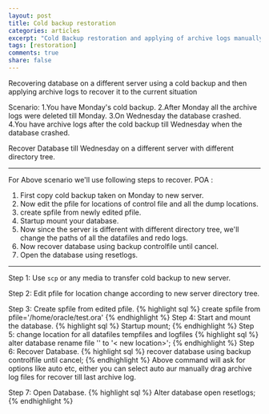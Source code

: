```yaml
---
layout: post
title: Cold backup restoration
categories: articles
excerpt: "Cold Backup restoration and applying of archive logs manually."
tags: [restoration]
comments: true
share: false
---
```


Recovering database on a different server using a cold backup and then applying archive
logs to recover it to the current situation

Scenario: 
1.You have Monday's cold backup.
2.After Monday all the archive logs were deleted till Monday.
3.On Wednesday the database crashed.
4.You have archive logs after the cold backup till Wednesday when the database crashed.

Recover Database till Wednesday on a different server with different directory tree.

---

For Above scenario we'll use following steps to recover.
POA :

1. First copy cold backup taken on Monday to new server.
2. Now edit the pfile for locations of control file and all the dump locations.
3. create spfile from newly edited pfile.
4. Startup mount your database.
5. Now since the server is different with different directory tree, we'll change the paths of all the datafiles and redo logs.
6. Now recover database using backup controlfile until cancel.
7. Open the database using resetlogs.

---

Step 1: Use `scp` or any media to transfer cold backup to new server.

Step 2: Edit pfile for location change according to new server directory tree.

Step 3: Create spfile from edited pfile.
{% highlight sql %}
create spfile from pfile='/home/oracle/test.ora'
{% endhighlight %}
Step 4: Start and mount the database.
{% highlight sql %}
Startup mount;
{% endhighlight %}
Step 5: change location for all datafiles tempfiles and logfiles
{% highlight sql %}
alter database rename file '<old location>' to '< new location>';
{% endhighlight %}
Step 6: Recover Database.
{% highlight sql %}
recover database using backup controlfile until cancel;
 {% endhighlight %}
 Above command will ask for options like auto etc, either you can select auto aur
manually drag archive log files for recover till last archive log.

Step 7: Open Database.
{% highlight sql %}
Alter database open resetlogs;
{% endhighlight %}
